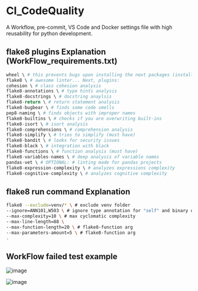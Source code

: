 # CI_CodeQuality

A Workflow, pre-commit, VS Code and Docker settings file with high reusability for python development.

## flake8 plugins Explanation (WorkFlow_requirements.txt)

```python
wheel \ # this prevents bugs upon installing the next packages (installed at Wheel Installation Step)
flake8 \ # awesome linter... Next, plugins:
cohesion \ # class cohesion analysis
flake8-annotations \ # type hints analysis
flake8-docstrings \ # docstring anaylsis
flake8-return \ # return statement analysis
flake8-bugbear \ # finds some code smells
pep8-naming \ # finds objects with improper names
flake8-builtins \ # checks if you are overwriting built-ins
flake8-isort \ # isort analysis
flake8-comprehensions \ # comprehension analysis
flake8-simplify \ # tries to simplify (must have)
flake8-bandit \ # looks for security issues
flake8-black \ # integration with black
flake8-functions \ # function analysis (must have)
flake8-variables-names \ # deep analysis of variable names
pandas-vet \ # OPTIONAL: # linting made for pandas projects
flake8-expression-complexity \ # analyzes expressions complexity
flake8-cognitive-complexity \ # analyzes cognitive complexity
```

## flake8 run command Explanation

```bash
flake8 --exclude=venv/* \ # exclude venv folder
--ignore=ANN101,W503 \ # ignore type annotation for "self" and binary operator after line break enforcements
--max-complexity=10 \ # max cyclomatic complexity
--max-line-length=88 \
--max-function-length=20 \ # flake8-function arg
--max-parameters-amount=5 \ # flake8-function arg
.
```


## WorkFlow failed test example

![image](https://user-images.githubusercontent.com/48108738/221396206-17235f39-c24a-464f-9b1a-223b8dc37554.png)

![image](https://user-images.githubusercontent.com/48108738/221396214-4c491834-c469-400f-a734-e5e1bf98ed3d.png)


